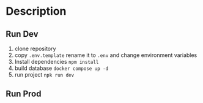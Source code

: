# Description



## Run Dev

1. clone repository
2. copy ```.env.template``` rename it to ```.env``` and change environment variables
3. Install dependencies ```npm install```
4. build database ```docker compose up -d```
5. run project ```npk run dev```



## Run Prod